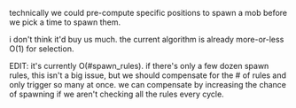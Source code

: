 technically we could pre-compute specific positions to spawn a mob before we pick a time to spawn them.

i don't think it'd buy us much. the current algorithm is already more-or-less O(1) for selection.

EDIT: it's currently O(#spawn_rules). if there's only a few dozen spawn rules, this isn't a big issue, but we should
      compensate for the # of rules and only trigger so many at once. we can compensate by increasing the chance of
      spawning if we aren't checking all the rules every cycle.
